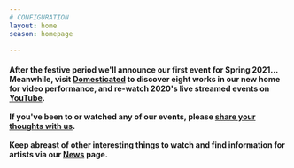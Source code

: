 ```yaml
---
# CONFIGURATION
layout: home
season: homepage

---
```

#### After the festive period we'll announce our first event for Spring 2021… Meanwhile, visit <a href="http://domesticatedonline.org" target="_blank">Domesticated</a> to discover eight works in our new home for video performance, and re-watch 2020's live streamed events on <a href="http://bit.ly/YTwarnmcr" target="_blank">YouTube</a>.<br><br>If you've been to or watched any of our events, please <a href="http://bit.ly/warnmcrfeedback" target="_blank">share your thoughts with us</a>.<br><br>Keep abreast of other interesting things to watch and find information for artists via our [News](/news) page.
